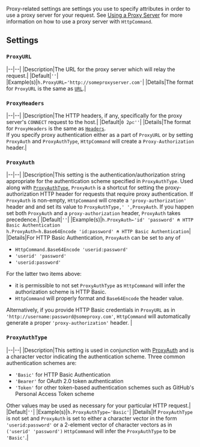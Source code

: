 Proxy-related settings are settings you use to specify attributes in order to use a proxy server for your request. See [Using a Proxy Server](./proxy.md) for more information on how to use a proxy server with `HttpCommand`.
## Settings

### `ProxyURL`

|--|--|
|Description|The URL for the proxy server which will relay the request.|
|Default|`''`|
|Example(s)|`h.ProxyURL←'http://someproxyserver.com'`|
|Details|The format for `ProxyURL` is the same as [`URL`](./request-settings.md#url).|

### `ProxyHeaders`

|--|--|
|Description|The HTTP headers, if any, specifically for the proxy server's `CONNECT` request to the host.|
|Default|`0 2⍴⊂''`|
|Details|The format for `ProxyHeaders` is the same as [`Headers`](./request-settings.md#headers).<br/>If you specify proxy authentication either as a part of `ProxyURL` or by setting `ProxyAuth` and `ProxyAuthType`, `HttpCommand` will create a `Proxy-Authorization` header.|

### `ProxyAuth`

|--|--|
|Description|This setting is the authentication/authorization string appropriate for the authentication scheme specified in `ProxyAuthType`. Used along with [`ProxyAuthType`](#proxyauthtype), `ProxyAuth` is a shortcut for setting the proxy-authorization HTTP header for requests that require proxy authentication.  If `ProxyAuth` is non-empty, `HttpCommand` will create a `'proxy-authorization'` header and and set its value to `ProxyAuthType,' ',ProxyAuth`. If you happen set both `ProxyAuth` and a `proxy-authorization` header, `ProxyAuth` takes precedence.|
|Default|`''`|
|Example(s)|`h.ProxyAuth←'id' 'password' ⍝ HTTP Basic Authentication`<br/>`h.ProxyAuth←h.Base64Encode 'id:password' ⍝ HTTP Basic Authentication`|
|Details|For HTTP Basic Authentication, `ProxyAuth` can be set to any of<ul><li> `HttpCommand.Base64Encode 'userid:password'`</li><li>`'userid' 'password'`</li><li>`'userid:password'`</li></ul>For the latter two items above:<ul><li>it is permissible to not set `ProxyAuthType` as `HttpCommand` will infer the authorization scheme is HTTP Basic.</li><li>`HttpCommand` will properly format and `Base64Encode` the header value.</li></ul>Alternatively, if you provide HTTP Basic credentials in `ProxyURL` as in `'http://username:password@someproxy.com'`, `HttpCommand` will automatically generate a proper `'proxy-authorization'` header.  |

### `ProxyAuthType`

|--|--|
|Description|This setting is used in conjunction with [ProxyAuth](#proxyauth) and is a character vector indicating the authentication scheme. Three common authentication schemes are:<ul><li>`'Basic'` for HTTP Basic Authentication</li><li>`'Bearer'` for OAuth 2.0 token authentication</li><li>`'Token'` for other token-based authentication schemes such as GitHub's Personal Access Token scheme</li></ul>Other values may be used as necessary for your particular HTTP request.|
|Default|`''`|
|Example(s)|`h.ProxyAuthType←'Basic'`|
|Details|If `ProxyAuthType` is not set and `ProxyAuth` is set to either a character vector in the form `'userid:password'` or a 2-element vector of character vectors as in `('userid' 'password')` `HttpCommand` will infer the `ProxyAuthType` to be `'Basic'`.|